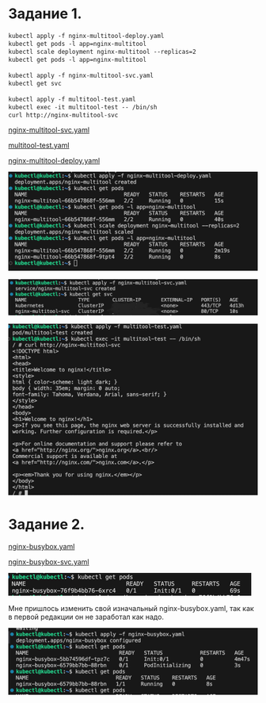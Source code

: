 # Задание 1.
```
kubectl apply -f nginx-multitool-deploy.yaml
kubectl get pods -l app=nginx-multitool
kubectl scale deployment nginx-multitool --replicas=2
kubectl get pods -l app=nginx-multitool

kubectl apply -f nginx-multitool-svc.yaml
kubectl get svc

kubectl apply -f multitool-test.yaml
kubectl exec -it multitool-test -- /bin/sh
curl http://nginx-multitool-svc
```
[nginx-multitool-svc.yaml](nginx-multitool-svc.yaml)

[multitool-test.yaml](multitool-test.yaml)

[nginx-multitool-deploy.yaml](nginx-multitool-deploy.yaml)


![img.png](img.png)

![img_2.png](img_2.png)

![img_1.png](img_1.png)


# Задание 2.

[nginx-busybox.yaml](nginx-busybox.yaml)

[nginx-busybox-svc.yaml](nginx-busybox-svc.yaml)

![img_3.png](img_3.png)

Мне пришлось изменить свой изначальный nginx-busybox.yaml, так как в первой редакции он не заработал как надо.

![img_4.png](img_4.png)

